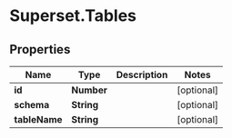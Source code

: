 # Superset.Tables

## Properties
Name | Type | Description | Notes
------------ | ------------- | ------------- | -------------
**id** | **Number** |  | [optional] 
**schema** | **String** |  | [optional] 
**tableName** | **String** |  | [optional] 
